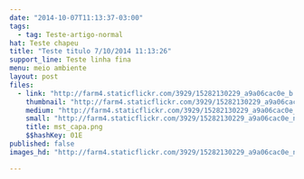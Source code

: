 ```yaml
---
date: "2014-10-07T11:13:37-03:00"
tags:
  - tag: Teste-artigo-normal
hat: Teste chapeu
title: "Teste titulo 7/10/2014 11:13:26"
support_line: Teste linha fina
menu: meio ambiente
layout: post
files:
  - link: "http://farm4.staticflickr.com/3929/15282130229_a9a06cac0e_b.jpg"
    thumbnail: "http://farm4.staticflickr.com/3929/15282130229_a9a06cac0e_t.jpg"
    medium: "http://farm4.staticflickr.com/3929/15282130229_a9a06cac0e_z.jpg"
    small: "http://farm4.staticflickr.com/3929/15282130229_a9a06cac0e_n.jpg"
    title: mst_capa.png
    $$hashKey: 01E
published: false
images_hd: "http://farm4.staticflickr.com/3929/15282130229_a9a06cac0e_n.jpg"

---
```

